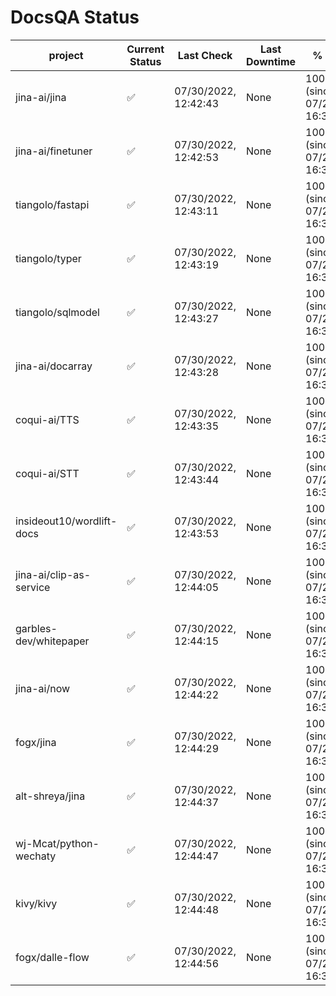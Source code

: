 # DocsQA Status

|         project         |Current Status|     Last Check     |Last Downtime|              % Uptime              |
|-------------------------|--------------|--------------------|-------------|------------------------------------|
|jina-ai/jina             |✅            |07/30/2022, 12:42:43|None         |100.000 (since 07/29/2022, 16:38:18)|
|jina-ai/finetuner        |✅            |07/30/2022, 12:42:53|None         |100.000 (since 07/29/2022, 16:38:18)|
|tiangolo/fastapi         |✅            |07/30/2022, 12:43:11|None         |100.000 (since 07/29/2022, 16:38:18)|
|tiangolo/typer           |✅            |07/30/2022, 12:43:19|None         |100.000 (since 07/29/2022, 16:38:18)|
|tiangolo/sqlmodel        |✅            |07/30/2022, 12:43:27|None         |100.000 (since 07/29/2022, 16:38:18)|
|jina-ai/docarray         |✅            |07/30/2022, 12:43:28|None         |100.000 (since 07/29/2022, 16:38:18)|
|coqui-ai/TTS             |✅            |07/30/2022, 12:43:35|None         |100.000 (since 07/29/2022, 16:38:18)|
|coqui-ai/STT             |✅            |07/30/2022, 12:43:44|None         |100.000 (since 07/29/2022, 16:38:18)|
|insideout10/wordlift-docs|✅            |07/30/2022, 12:43:53|None         |100.000 (since 07/29/2022, 16:38:18)|
|jina-ai/clip-as-service  |✅            |07/30/2022, 12:44:05|None         |100.000 (since 07/29/2022, 16:38:18)|
|garbles-dev/whitepaper   |✅            |07/30/2022, 12:44:15|None         |100.000 (since 07/29/2022, 16:38:18)|
|jina-ai/now              |✅            |07/30/2022, 12:44:22|None         |100.000 (since 07/29/2022, 16:38:18)|
|fogx/jina                |✅            |07/30/2022, 12:44:29|None         |100.000 (since 07/29/2022, 16:38:18)|
|alt-shreya/jina          |✅            |07/30/2022, 12:44:37|None         |100.000 (since 07/29/2022, 16:38:18)|
|wj-Mcat/python-wechaty   |✅            |07/30/2022, 12:44:47|None         |100.000 (since 07/29/2022, 16:38:18)|
|kivy/kivy                |✅            |07/30/2022, 12:44:48|None         |100.000 (since 07/29/2022, 16:38:18)|
|fogx/dalle-flow          |✅            |07/30/2022, 12:44:56|None         |100.000 (since 07/29/2022, 16:38:18)|
